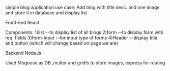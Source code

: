 simple blog application 
use case: Add blog with title desc. and one image and store it in database and display list 

Front-end React

Components: 
        1)list --to display list of all blogs
        2)form --to display form with req. fields
        3)form-input --for input type of forms
        4)Header --display title and button (which will change based on page we are)

Backend NodeJs

Used Mogoose as DB ,multer and gridfs to store images, express for routing 